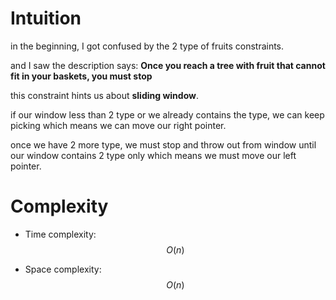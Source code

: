 # Intuition
<!-- Describe your first thoughts on how to solve this problem. -->
in the beginning, I got confused by the 2 type of fruits constraints.

and I saw the description says: **Once you reach a tree with fruit that cannot fit in your baskets, you must stop**

this constraint hints us about **sliding window**.

if our window less than 2 type or we already contains the type, we can keep picking which means we can move our right pointer.

once we have 2 more type, we must stop and throw out from window until our window contains 2 type only which means we must move our left pointer.

# Complexity
- Time complexity:
$$O(n)$$

- Space complexity:
$$O(n)$$
